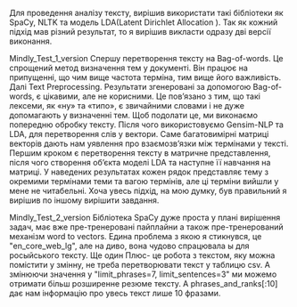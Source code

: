 Для проведення аналізу тексту, вирішив використати такі бібліотеки як SpaCy, NLTK та модель LDA(Latent Dirichlet Allocation ). 
Так як кожний підхід мав різний результат, то я вирішив викласти одразу дві версії виконання.

Mindly_Test_1_version
Спершу перетворення тексту на  Bag-of-words. Це спрощений метод визначення тем у документі. Він працює на припущенні, що чим вище частота терміна, тим вище його важливість. Далі Text Preprocessing. Результати згенеровані за допомогою Bag-of-words, є цікавими, але не корисними. Це пов’язано з тим, що такі лексеми, як «ну» та «типо», є звичайними словами і не дуже допомагають у визначенні тем. Щоб подолати це, ми виконаємо попередню обробку тексту. Після чого використовуємо Gensim-NLP та LDA,  для перетворення слів у вектори. Саме багатовимірні матриці векторів дають нам уявлення про взаємозв’язки між термінами у тексті. Першим кроком є перетворення тексту в матричне представлення, після чого створення об’єкта моделі LDA та наступне її навчання на матриці.
У наведених результатах кожен рядок представляє тему з окремими термінами теми та вагою термінів, але ці терміни вийшли у мене не читабельні. Хоча увесь підхід, на мою думку, був правильний я вирішив по іншому вирішити завдання.




Mindly_Test_2_version
Бібліотека SpaCy дуже проста у плані вирішення задач, має вже пре-тренеровані пайплайни а також пре-тренерований механізм word to vectors.
Едина проблема з якою я стикнувся, це "en_core_web_lg", але на диво, вона чудово спрацювала ы для росыйського тексту. Ще один Плюс- це робота з текстом, яку можна помістити у змінну, не треба перетворювати текст у таблицю csv.
А змінюючи значення у "limit_phrases=7, limit_sentences=3" ми можемо отримати більш розширенне резюме тексту. А phrases_and_ranks[:10] дає нам інформацію про увесь текст лише 10 фразами.


